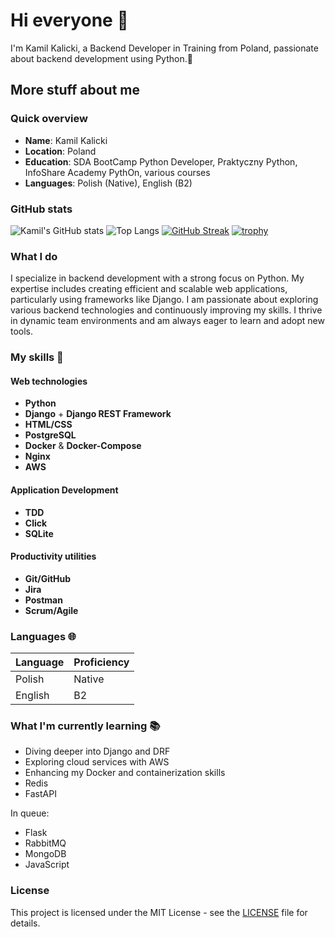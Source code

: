 # Hi everyone 👋

I'm Kamil Kalicki, a Backend Developer in Training from Poland, passionate about backend development using Python.🐍

## More stuff about me

### Quick overview

- **Name**: Kamil Kalicki
- **Location**: Poland
- **Education**: SDA BootCamp Python Developer, Praktyczny Python, InfoShare Academy PythOn, various courses
- **Languages**: Polish (Native), English (B2)
 
### GitHub stats

![Kamil's GitHub stats](https://github-readme-stats.vercel.app/api?username=Kali2114&show_icons=true&theme=radical)
![Top Langs](https://github-readme-stats.vercel.app/api/top-langs/?username=Kali2114&layout=compact&theme=radical)
[![GitHub Streak](https://github-readme-streak-stats.herokuapp.com/?user=Kali2114&theme=radical)](https://git.io/streak-stats)
[![trophy](https://github-profile-trophy.vercel.app/?username=Kali2114&theme=radical)](https://github.com/ryo-ma/github-profile-trophy)



### What I do

I specialize in backend development with a strong focus on Python. My expertise includes creating efficient and scalable web applications, particularly using frameworks like Django. I am passionate about exploring various backend technologies and continuously improving my skills. I thrive in dynamic team environments and am always eager to learn and adopt new tools.

### My skills 📜

#### Web technologies
- **Python** 
- **Django** + **Django REST Framework**
- **HTML/CSS** 
- **PostgreSQL** 
- **Docker** & **Docker-Compose** 
- **Nginx**
- **AWS**

#### Application Development
- **TDD**
- **Click**
- **SQLite**

#### Productivity utilities
- **Git/GitHub**
- **Jira**
- **Postman**
- **Scrum/Agile**

### Languages 🌐

| Language | Proficiency |
|----------|-------------|
| Polish   | Native      |
| English  | B2          |

### What I'm currently learning 📚

- Diving deeper into Django and DRF
- Exploring cloud services with AWS
- Enhancing my Docker and containerization skills
- Redis
- FastAPI

In queue:

- Flask
- RabbitMQ
- MongoDB
- JavaScript

### License

This project is licensed under the MIT License - see the [LICENSE](LICENSE) file for details.
